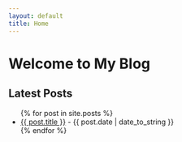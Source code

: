 ```yaml
---
layout: default
title: Home
---
```


# Welcome to My Blog

## Latest Posts
<ul>
  {% for post in site.posts %}
    <li>
      <a href="{{ post.url }}">{{ post.title }}</a> - <span>{{ post.date | date_to_string }}</span>
    </li>
  {% endfor %}
</ul>